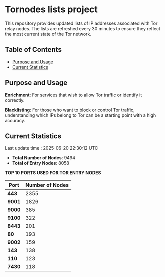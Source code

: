 # Tornodes lists project

This repository provides updated lists of IP addresses associated with Tor relay nodes. The lists are refreshed every 30 minutes to ensure they reflect the most current state of the Tor network.

## Table of Contents

- [Purpose and Usage](#purpose-and-usage)
- [Current Statistics](#current-statistics)


## Purpose and Usage

**Enrichment**: For services that wish to allow Tor traffic or identify it correctly.

**Blacklisting**: For those who want to block or control Tor traffic, understanding which IPs belong to Tor can be a starting point with a high accuracy.

## Current Statistics

Last update time : 2025-06-20 22:30:12 UTC

- **Total Number of Nodes**: 9494
- **Total of Entry Nodes**: 8058

**TOP 10 PORTS USED FOR TOR ENTRY NODES**

| **Port** | **Number of Nodes** |
|------|-----------------|
| **443**   | 2355  |
| **9001**   | 1826  |
| **9000**   | 385  |
| **9100**   | 322  |
| **8443**   | 201  |
| **80**   | 193  |
| **9002**   | 159  |
| **143**   | 138  |
| **110**   | 123  |
| **7430**   | 118  |

